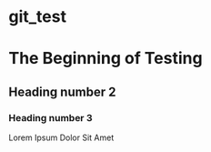 # git_test

<html>
<body>
<h1>The Beginning of Testing</h1>
<h2>Heading number 2</h2>
<h3>Heading number 3</h3>
<p> Lorem Ipsum Dolor Sit Amet </p>
</body>
</html>